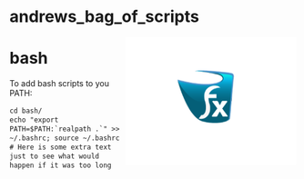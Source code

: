 # andrews_bag_of_scripts

<img src="kdtub.png" width=300 align="right">

# bash
To add bash scripts to you PATH:
```
cd bash/
echo "export PATH=$PATH:`realpath .`" >> ~/.bashrc; source ~/.bashrc # Here is some extra text just to see what would happen if it was too long
```
